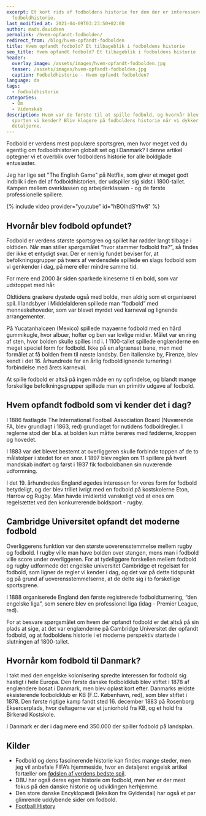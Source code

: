 ```yaml
---
excerpt: Et kort rids af fodboldens historie for dem der er interesseret i
  fodboldhistorie.
last_modified_at: 2021-04-09T03:23:50+02:00
author: mads.davidsen
permalink: /hvem-opfandt-fodbolden/
redirect_from: /blog/hvem-opfandt-fodbolden
title: Hvem opfandt fodbold? Et tilbageblik i fodboldens historie
seo_title: Hvem opfandt fodbold? Et tilbageblik i fodboldens historie
header:
  overlay_image: /assets/images/hvem-opfandt-fodbolden.jpg
  teaser: /assets/images/hvem-opfandt-fodbolden.jpg
  caption: Fodboldhistorie - Hvem opfandt fodbolden?
language: da
tags:
  - fodboldhistorie
categories:
  - Om
  - Videnskab
description: Hvem var de første til at spille fodbold, og hvornår blev det til
  sporten vi kender? Bliv klogere på fodboldens historie når vi dykker ned i
  detaljerne.
---
```


Fodbold er verdens mest populære sportsgren, men hvor meget ved du egentlig om fodboldhistorien globalt set og i Danmark? I denne artikel optegner vi et overblik over fodboldens historie for alle boldglade entusiaster.

Jeg har lige set "The English Game" på Netflix, som giver et meget godt indblik i den del af fodboldhistorien, der udspiller sig sidst i 1800-tallet. Kampen mellem overklassen og arbejderklassen - og de første professionelle spillere.

{% include video provider="youtube" id="hBOlhdSYhv8" %}

## Hvornår blev fodbold opfundet?

Fodbold er verdens største sportsgren og spillet har rødder langt tilbage i oldtiden. Når man stiller spørgsmålet “hvor stammer fodbold fra?”, så findes der ikke et entydigt svar. Der er nemlig fundet beviser for, at befolkningsgrupper på tværs af verdensdele spillede en slags fodbold som vi genkender i dag, på mere eller mindre samme tid. 

For mere end 2000 år siden sparkede kineserne til en bold, som var udstoppet med hår. 

Oldtidens grækere dystede også med bolde, men aldrig som et organiseret spil. I landsbyer i Middelalderen spillede man “fodbold” med menneskehoveder, som var blevet myrdet ved karneval og lignende arrangementer.


På Yucatanhalcøen (Mexico) spillede mayaerne fodbold med en hård gummikugle, hvor albuer, hofter og ben var lovlige midler. Målet var en ring af sten, hvor bolden skulle spilles ind i. I 1100-tallet spillede englænderne en meget speciel form for fodbold. Ikke på en afgrænset bane, men med formålet at få bolden frem til næste landsby. Den italienske by, Firenze, blev kendt i det 16. århundrede for en årlig fodboldlignende turnering i forbindelse med årets karneval.



At spille fodbold er altså på ingen måde en ny opfindelse, og blandt mange forskellige befolkningsgrupper spillede man en primitiv udgave af fodbold. 


## Hvem opfandt fodbold som vi kender det i dag?


I 1886 fastlagde The International Football Association Board (Nuværende FA, blev grundlagt i 1863, red) grundlaget for nutidens fodboldregler. I reglerne stod der bl.a. at bolden kun måtte berøres med fødderne, kroppen og hovedet.



I 1883 var det blevet bestemt at overliggeren skulle forbinde toppen af de to målstolper i stedet for en snor. I 1897 blev reglen om 11 spillere på hvert mandskab indført og først i 1937 fik fodboldbanen sin nuværende udformning.



I det 19. århundredes England øgedes interessen for vores form for fodbold betydeligt, og der blev trillet ivrigt med en fodbold på kostskolerne Eton, Harrow og Rugby. Man havde imidlertid vanskeligt ved at enes om regelsættet ved den konkurrerende boldsport - rugby.

## Cambridge Universitet opfandt det moderne fodbold


Overliggerens funktion var den største uoverensstemmelse mellem rugby og fodbold. I rugby ville man have bolden over stangen, mens man i fodbold ville score under overliggeren. For at tydeliggøre forskellen mellem fodbold og rugby udformede det engelske universitet Cambridge et regelsæt for fodbold, som ligner de regler vi kender i dag, og det var på dette tidspunkt og på grund af uoverensstemmelserne, at de delte sig i to forskellige sportsgrene.



I 1888 organiserede England den første registrerede fodboldturnering, “den engelske liga”, som senere blev en professionel liga (idag - Premier League, red).

For at besvare spørgsmålet om hvem der opfandt fodbold er det altså på sin plads at sige, at det var englænderne på Cambridge Universitet der opfandt fodbold, og at fodboldens historie i et moderne perspektiv startede i slutningen af 1800-tallet.

## Hvornår kom fodbold til Danmark?


I takt med den engelske kolonisering spredte interessen for fodbold sig hastigt i hele Europa. Den første danske fodboldklub blev stiftet i 1878 af englændere bosat i Danmark, men blev opløst kort efter.  Danmarks ældste eksisterende fodboldklub er KB (F.C. København, red), som blev stiftet i 1878. Den første rigtige kamp fandt sted 16. december 1883 på Rosenborg Eksercerplads, hvor deltagerne var et juniorhold fra KB, og et hold fra Birkerød Kostskole.



I Danmark er der i dag mere end 350.000 der spiller fodbold på landsplan.

## Kilder

- Fodbold og dens fascinerende historie kan findes mange steder, men jeg vil anbefale FIFA’s hjemmeside, hvor en detaljeret engelsk artikel fortæller om [fødslen af verdens bedste spil](http://www.fifa.com/).
- DBU har også deres egen historie om fodbold, men her er der mest fokus på den danske historie og udviklingen herhjemme.
- Den store danske Encyklopædi (leksikon fra Gyldendal) har også et par glimrende uddybende sider om fodbold.
- [Football History](https://www.footballhistory.org/)

